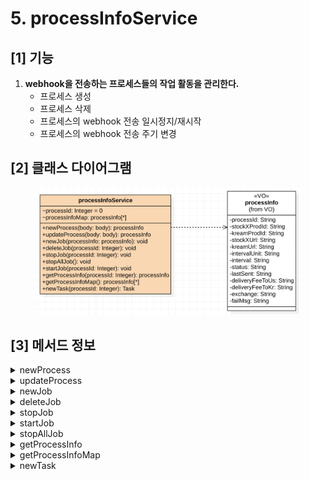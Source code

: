 # 5. processInfoService

## \[1] 기능

1. **webhook을 전송하는 프로세스들의 작업 활동을 관리한다.**
   * 프로세스 생성
   * 프로세스 삭제
   * 프로세스의 webhook 전송 일시정지/재시작
   * 프로세스의 webhook 전송 주기 변경

## \[2] 클래스 다이어그램

<figure><img src="../../../../.gitbook/assets/image (1) (2).png" alt=""><figcaption></figcaption></figure>

## \[3]  메서드 정보

<details>

<summary>newProcess</summary>

### 1. 기능

* webhook을 전송하는 프로세스를 생성
* **각 processInfo 객체는 식별값을 가진다.(processId)**

### 2. 매개변수

#### **body**&#x20;

* 일반 객체 형태 (object)
* 프로세스 생성에 필요한 정보를 가짐

### 3. 출력

**processInfo**

* [ProcessInfo( 프로세스 VO )](<../(1) VO 설계 및 설계도 작성/3./1.-processinfo.md>) 객체 형태
* webhook을 전송하는 프로세스 객체
* 각 프로세스 별로 독립적으로 webhook을 전송한다.
* 전송 배치 작업에 필요한 정보를 가진다.

</details>

<details>

<summary>updateProcess</summary>

### 1. 기능

* webhook을 전송하는 데에 필요한 프로세스의 속성을 수정
  1. webhook 전송 주기&#x20;
  2. 상품
  3. 환율
  4. 한국 -> 미국 운송비
  5. 미국 -> 한국 운송비

### 2. 매개변수

**body**&#x20;

* 일반 객체 형태 (object)
* 프로세스 속성을 수정하는 데에 필요한 정보를 가짐

### 3. 출력

**processInfo**

* 수정이 완료된 프로세스 객체
* [ProcessInfo( 프로세스 VO )](<../(1) VO 설계 및 설계도 작성/3./1.-processinfo.md>) 객체 형태
* webhook을 전송하는 프로세스 객체
* 전송 배치 작업에 필요한 정보를 가진다.

</details>

<details>

<summary>newJob</summary>

### 1. 기능

* webhook을 주기적으로 전송하는 스케줄러(Job) 생성

### 2. 매개변수

#### ProcessInfo

* [ProcessInfo( 프로세스 VO )](<../(1) VO 설계 및 설계도 작성/3./1.-processinfo.md>) 객체 형태
* webhook을 전송하는 프로세스 객체
* 전송 배치 작업에 필요한 정보를 가진다.

</details>

<details>

<summary>deleteJob</summary>

### 1. 기능

* webhook을 주기적으로 전송하는 스케줄러(Job) 삭제

### 2. 매개변수

#### ProcessId

* int 형태
* 삭제할 스케줄러(Job)를 가진 프로세스의 고유 식별값

</details>

<details>

<summary>stopJob</summary>

### 1. 기능

* 스케줄러(Job)가 webhook을 주기적으로 전송하고 있는 작업을 일시 정지함

### 2. 매개변수

#### ProcessId

* int 형태
* 정지시킬 스케줄러(Job)를 가진 프로세스의 고유 식별값

</details>

<details>

<summary>startJob</summary>

### 1. 기능

* 일시 정지된 스케줄러(Job)의 webhook 주기 전송 작업을 재개함

### 2. 매개변수

#### ProcessId

* int 형태
* 재시작할 스케줄러(Job)를 가진 프로세스의 고유 식별값

</details>

<details>

<summary>stopAllJob</summary>

### 1. 기능

* webhook을 전송하는 모든 스케줄러(Job)를 일시 정지시킴

</details>

<details>

<summary>getProcessInfo</summary>

### 1. 기능

* **1개의 processInfo 객체를 받아온다.**

### 2. 매개변수

#### ProcessId

* int 형태
* 가져올 프로세스의 고유 식별값

### 3. 출력

**processInfo**

* webhook을 전송하는 프로세스 객체
* 각 프로세스 별로 독립적으로 webhook을 전송한다.
* [ProcessInfo( 프로세스 VO )](<../(1) VO 설계 및 설계도 작성/3./1.-processinfo.md>) 객체 형태
* 전송 배치 작업에 필요한 정보를 가진다.

</details>

<details>

<summary>getProcessInfoMap</summary>

### 1. 기능

* #### **processInfo 객체로 구성된 Map을 가져온다.**

### 2. 출력

**processInfoMap**

* processInfo 객체로 구성된 Map
* Map의 키값은 processInfo 객체의 고유 식별값인 ProcessId이다.

</details>

<details>

<summary>newTask</summary>

### 1. 기능

* #### **스케줄러가 실행할 실제 작업(Task)을 생성**

### 2. 매개변수

#### ProcessInfo

* [ProcessInfo( 프로세스 VO )](<../(1) VO 설계 및 설계도 작성/3./1.-processinfo.md>) 객체 형태
* webhook을 전송하는 프로세스 객체
* 전송 배치 작업에 필요한 정보를 가진다.

### 3. 출력

**Task**

* 스케줄러가 실행할 실제 작업인 Task 객체

</details>
